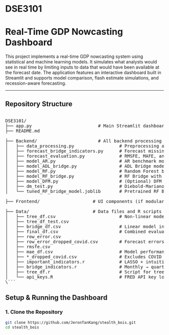 # DSE3101

# Real-Time GDP Nowcasting Dashboard

This project implements a real-time GDP nowcasting system using statistical and machine learning models. It simulates what analysts would see in real time by limiting inputs to data that would have been available at the forecast date. The application features an interactive dashboard built in Streamlit and supports model comparison, flash estimate simulations, and recession-aware forecasting.

---

## Repository Structure
<pre>

DSE3101/
├── app.py                         # Main Streamlit dashboard entry point
├── README.md

├── Backend/                       # All backend processing and forecasting logic
│   ├── data_processing.py                 # Preprocessing and differencing
│   ├── forecast_bridge_indicators.py      # Forecast missing monthly data
│   ├── forecast_evaluation.py             # RMSFE, MAFE, and DM test
│   ├── model_AR.py                        # AR benchmark model
│   ├── model_ADL_bridge.py                # ADL Bridge model
│   ├── model_RF.py                        # Random Forest benchmark model
│   ├── model_RF_bridge.py                 # RF Bridge with hyperparameter tuning
│   ├── model_DFM.py                       # (Optional) DFM baseline
│   ├── dm_test.py                         # Diebold-Mariano test
│   └── tuned_RF_bridge_model.joblib       # Pretrained RF Bridge model

├── Frontend/                    # UI components (if modularized)

├── Data/                        # Data files and R scripts
│   ├── tree_df.csv                        # Non-linear model input
│   ├── tree_df_test.csv
│   ├── bridge_df.csv                      # Linear model input
│   ├── final_df.csv                       # Combined evaluation set
│   ├── row_error.csv
│   ├── row_error_dropped_covid.csv        # Forecast errors for DM test
│   ├── rmsfe.csv
│   ├── mae_df.csv                         # Model performance metrics
│   ├── *_dropped_covid.csv                # Excludes COVID quarters
│   ├── important_indicators.r             # LASSO + intuition-based selection
│   ├── bridge_indicators.r                # Monthly → quarterly transformation
│   ├── tree_df.r                          # Script for tree_df construction
│   └── api_keys.R                         # FRED API key loader
\```
</pre>


##  Setup & Running the Dashboard

### 1. Clone the Repository
```bash
git clone https://github.com/JeronTanKang/stealth_bois.git
cd stealth_bois
